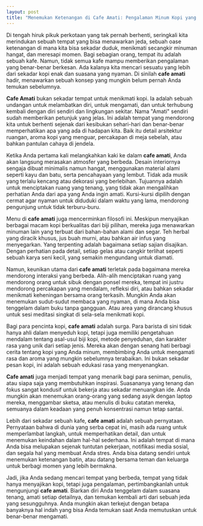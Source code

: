 ```yaml
---
layout: post
title: "Menemukan Ketenangan di Cafe Amati: Pengalaman Minum Kopi yang Berbeda"
---
```


Di tengah hiruk pikuk perkotaan yang tak pernah berhenti, seringkali kita merindukan sebuah tempat yang bisa menawarkan jeda, sebuah oase ketenangan di mana kita bisa sekadar duduk, menikmati secangkir minuman hangat, dan meresapi momen. Bagi sebagian orang, tempat itu adalah sebuah kafe. Namun, tidak semua kafe mampu memberikan pengalaman yang benar-benar berkesan. Ada kalanya kita mencari sesuatu yang lebih dari sekadar kopi enak dan suasana yang nyaman. Di sinilah **cafe amati** hadir, menawarkan sebuah konsep yang mungkin belum pernah Anda temukan sebelumnya.

**Cafe Amati** bukan sekadar tempat untuk menikmati kopi. Ia adalah sebuah undangan untuk melambatkan diri, untuk mengamati, dan untuk terhubung kembali dengan diri sendiri dan lingkungan sekitar. Nama "Amati" sendiri sudah memberikan petunjuk yang jelas. Ini adalah tempat yang mendorong kita untuk berhenti sejenak dari kesibukan sehari-hari dan benar-benar memperhatikan apa yang ada di hadapan kita. Baik itu detail arsitektur ruangan, aroma kopi yang menguar, percakapan di meja sebelah, atau bahkan pantulan cahaya di jendela.

Ketika Anda pertama kali melangkahkan kaki ke dalam **cafe amati**, Anda akan langsung merasakan atmosfer yang berbeda. Desain interiornya sengaja dibuat minimalis namun hangat, menggunakan material alami seperti kayu dan batu, serta pencahayaan yang lembut. Tidak ada musik yang terlalu kencang atau dekorasi yang berlebihan. Tujuannya adalah untuk menciptakan ruang yang tenang, yang tidak akan mengalihkan perhatian Anda dari apa yang Anda ingin amati. Kursi-kursi dipilih dengan cermat agar nyaman untuk diduduki dalam waktu yang lama, mendorong pengunjung untuk tidak terburu-buru.

Menu di **cafe amati** juga mencerminkan filosofi ini. Meskipun menyajikan berbagai macam kopi berkualitas dari biji pilihan, mereka juga menawarkan minuman lain yang terbuat dari bahan-bahan alami dan segar. Teh herbal yang diracik khusus, jus buah murni, atau bahkan air infus yang menyegarkan. Yang terpenting adalah bagaimana setiap sajian disajikan. Dengan perhatian pada detail, setiap gelas atau cangkir terlihat seperti sebuah karya seni kecil, yang semakin mengundang untuk diamati.

Namun, keunikan utama dari **cafe amati** terletak pada bagaimana mereka mendorong interaksi yang berbeda. Alih-alih menciptakan ruang yang mendorong orang untuk sibuk dengan ponsel mereka, tempat ini justru mendorong percakapan yang mendalam, refleksi diri, atau bahkan sekadar menikmati keheningan bersama orang terkasih. Mungkin Anda akan menemukan sudut-sudut membaca yang nyaman, di mana Anda bisa tenggelam dalam buku tanpa gangguan. Atau area yang dirancang khusus untuk sesi meditasi singkat di sela-sela menikmati kopi.

Bagi para pencinta kopi, **cafe amati** adalah surga. Para barista di sini tidak hanya ahli dalam menyeduh kopi, tetapi juga memiliki pengetahuan mendalam tentang asal-usul biji kopi, metode penyeduhan, dan karakter rasa yang unik dari setiap jenis. Mereka akan dengan senang hati berbagi cerita tentang kopi yang Anda minum, membimbing Anda untuk mengamati rasa dan aroma yang mungkin sebelumnya terabaikan. Ini bukan sekadar pesan kopi, ini adalah sebuah edukasi rasa yang menyenangkan.

**Cafe amati** juga menjadi tempat yang menarik bagi para seniman, penulis, atau siapa saja yang membutuhkan inspirasi. Suasananya yang tenang dan fokus sangat kondusif untuk bekerja atau sekadar menuangkan ide. Anda mungkin akan menemukan orang-orang yang sedang asyik dengan laptop mereka, menggambar sketsa, atau menulis di buku catatan mereka, semuanya dalam keadaan yang penuh konsentrasi namun tetap santai.

Lebih dari sekadar sebuah kafe, **cafe amati** adalah sebuah pernyataan. Pernyataan bahwa di dunia yang serba cepat ini, masih ada ruang untuk memperlambat langkah, untuk memperhatikan detail, dan untuk menemukan keindahan dalam hal-hal sederhana. Ini adalah tempat di mana Anda bisa melupakan sejenak tuntutan pekerjaan, notifikasi media sosial, dan segala hal yang membuat Anda stres. Anda bisa datang sendiri untuk menemukan ketenangan batin, atau datang bersama teman dan keluarga untuk berbagi momen yang lebih bermakna.

Jadi, jika Anda sedang mencari tempat yang berbeda, tempat yang tidak hanya menyajikan kopi, tetapi juga pengalaman, pertimbangkanlah untuk mengunjungi **cafe amati**. Biarkan diri Anda tenggelam dalam suasana tenang, amati setiap detailnya, dan temukan kembali arti dari sebuah jeda yang sesungguhnya. Anda mungkin akan terkejut dengan betapa banyaknya hal indah yang bisa Anda temukan saat Anda memutuskan untuk benar-benar mengamati.
